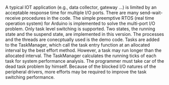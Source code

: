 A typical IOT application (e.g., data collector, gateway ...) is limited by an acceptable response time for multiple I/O ports. There are many send-wait-receive procedures in the code.
The simple preemptive RTOS (real time operation system) for Arduino is implemented to solve the multi-port I/O problem. Only task level switching is supported. Two states, the running state and the suspend state, are implemented in this version.
The processes and the threads are conecptually used is the demo code. Tasks are added to the TaskManager, which call the task entry function at an allocated interval by the best effort method.
However, a task may run longer than the allocated interval. The TaskManager calculates the running ticks of each task for system performance analysis. The programmer must take car of the dead task problem by himself. 
Because of the blocked I/O natures of the peripheral drivers, more efforts may be required to improve the task switching performance.